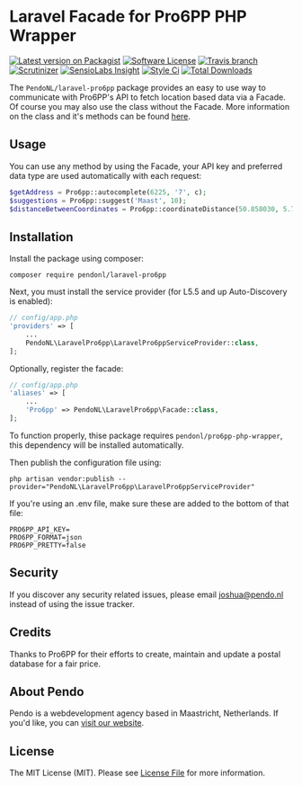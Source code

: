 # Laravel Facade for Pro6PP PHP Wrapper

[![Latest version on Packagist](https://img.shields.io/packagist/v/pendonl/laravel-pro6pp.svg?style=flat-square)](https://packagist.org/packages/pendonl/laravel-fontawesome)
[![Software License](https://img.shields.io/badge/license-MIT-brightgreen.svg?style=flat-square)](LICENSE)
[![Travis branch](https://img.shields.io/travis/PendoNL/laravel-pro6pp/master.svg)](https://travis-ci.org/PendoNL/laravel-fontawesome)
[![Scrutinizer](https://img.shields.io/scrutinizer/g/PendoNL/laravel-pro6pp.svg)](https://scrutinizer-ci.com/g/PendoNL/laravel-fontawesome/)
[![SensioLabs Insight](https://img.shields.io/sensiolabs/i/ab3c9257-2b29-47fd-8ef4-57f31bc53078.svg)](https://insight.sensiolabs.com/projects/ab3c9257-2b29-47fd-8ef4-57f31bc53078)
[![Style Ci](https://styleci.io/repos/73506076/shield)](https://styleci.io/repos/73506076/)
[![Total Downloads](https://img.shields.io/packagist/dt/pendonl/laravel-pro6pp.svg?style=flat-square)](https://packagist.org/packages/pendonl/laravel-pro6pp)

The `PendoNL/laravel-pro6pp` package provides an easy to use way to communicate with Pro6PP's API to fetch location based data via a Facade. Of course you may also use the class without the Facade. More information on the class and it's methods can be found [here](https://github.com/PendoNL/pro6pp-php-wrapper).

## Usage

You can use any method by using the Facade, your API key and preferred data type are used automatically with each request:

```php
$getAddress = Pro6pp::autocomplete(6225, '7', c);
$suggestions = Pro6pp::suggest('Maast', 10);
$distanceBetweenCoordinates = Pro6pp::coordinateDistance(50.858030, 5.717376, 50.840078, 5.659258);
```

## Installation

Install the package using composer:

`composer require pendonl/laravel-pro6pp`

Next, you must install the service provider (for L5.5 and up Auto-Discovery is enabled):

```php
// config/app.php
'providers' => [
    ...
    PendoNL\LaravelPro6pp\LaravelPro6ppServiceProvider::class,
];
```

Optionally, register the facade:

```php
// config/app.php
'aliases' => [
    ...
    'Pro6pp' => PendoNL\LaravelPro6pp\Facade::class,
];
```

To function properly, thise package requires `pendonl/pro6pp-php-wrapper`, this dependency will be installed automatically.

Then publish the configuration file using:

`php artisan vendor:publish --provider="PendoNL\LaravelPro6pp\LaravelPro6ppServiceProvider"`

If you're using an .env file, make sure these are added to the bottom of that file:

```code
PRO6PP_API_KEY=
PRO6PP_FORMAT=json
PRO6PP_PRETTY=false
```

## Security

If you discover any security related issues, please email joshua@pendo.nl instead of using the issue tracker.

## Credits

Thanks to Pro6PP for their efforts to create, maintain and update a postal database for a fair price.

## About Pendo
Pendo is a webdevelopment agency based in Maastricht, Netherlands. If you'd like, you can [visit our website](https://pendo.nl).

## License

The MIT License (MIT). Please see [License File](LICENSE) for more information.
